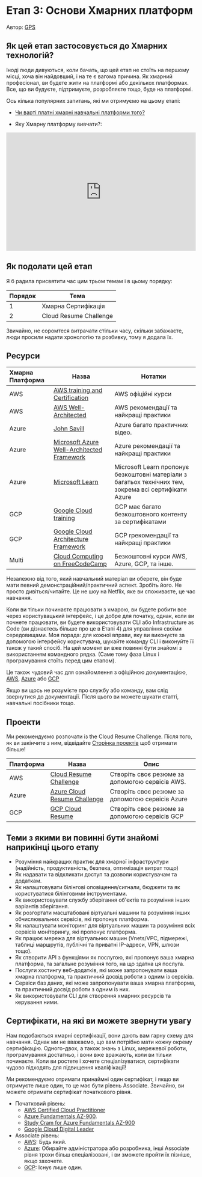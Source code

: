 # Етап 3: Основи Хмарних платформ

Автор: [GPS](https://twitter.com/madebygps)

## Як цей етап застосовується до Хмарних технологій?

Іноді люди дивуються, коли бачать, що цей етап не стоїть на першому місці, хоча він найдовший, і на те є вагома причина. Як хмарний професіонал, ви будете жити на платформі або декількох платформах. Все, що ви будуєте, підтримуєте, розробляєте тощо, буде на платформі. 

Ось кілька популярних запитань, які ми отримуємо на цьому етапі:

- [Чи варті платні хмарні навчальні платформи того?](../resources/FAQ.md)

- Яку Хмарну платформу вивчати?:

<iframe width="100%" height="315" src="https://www.youtube.com/embed/W3_8O3doYlY" title="YouTube video player" frameborder="0" allow="accelerometer; autoplay; clipboard-write; encrypted-media; gyroscope; picture-in-picture; web-share" allowfullscreen></iframe>


## Як подолати цей етап

Я б радила присвятити час цим трьом темам і в цьому порядку:

| Порядок | Тема                          |
|-------|---------------------------------|
| 1 | Хмарна Сертифікація |
| 2 | Cloud Resume Challenge |

Звичайно, не соромтеся витрачати стільки часу, скільки забажаєте, люди просили надати хронологію та розбивку, тому я додала їх.

## Ресурси

| Хмарна Платформа| Назва  | Нотатки  |
|:-------------- | ------ | ------ |
AWS | [AWS training and Certification](https://aws.amazon.com/training/)| AWS офіційні курси |
AWS | [AWS Well-Architected](https://aws.amazon.com/architecture/well-architected) | AWS рекомендації та найкращі практики |
Azure | [John Savill](https://www.youtube.com/c/NTFAQGuy) | Azure багато практичних відео. |
Azure | [Microsoft Azure Well-Architected Framework](https://docs.microsoft.com/en-us/azure/architecture/framework/) | Azure рекомендації та найкращі практики |
Azure |[Microsoft Learn](https://docs.microsoft.com/learn/certifications/browse/) | Microsoft Learn пропонує безкоштовні матеріали з багатьох технічних тем, зокрема всі сертифікати Azure |
GCP | [Google Cloud training](https://cloud.google.com/certification) | GCP має багато безкоштовного контенту за сертифікатами |
GCP | [Google Cloud Architecture Framework](https://cloud.google.com/architecture/framework) | GCP rрекомендації та найкращі практики |
Multi |[Cloud Computing on FreeCodeCamp](https://www.freecodecamp.org/news/tag/cloud-computing/) | Безкоштовні курси AWS, Azure, GCP, та інше. |

Незалежно від того, який навчальний матеріал ви оберете, він буде мати певний демонстраційний/практичний аспект. Зробіть його. Не просто дивіться/читайте. Це не шоу на Netflix, яке ви споживаєте, це час навчання.

Коли ви тільки починаєте працювати з хмарою, ви будете робити все через користувацький інтерфейс, і це добре для початку, однак, коли ви почнете працювати, ви будете використовувати CLI або Infrastructure as Code (ви дізнаєтесь більше про це в Етапі 4) для управління своїми середовищами. Моя порада: для кожної вправи, яку ви виконуєте за допомогою інтерфейсу користувача, шукайте команду CLI і виконуйте її також у такий спосіб. На цей момент ви вже повинні бути знайомі з використанням командного рядка. (Саме тому фаза Linux і програмування стоїть перед цим етапом).

Це також чудовий час для ознайомлення з офіційною документацією, [AWS](https://docs.aws.amazon.com/index.html), [Azure](https://docs.microsoft.com/azure/?product=featured) або [GCP](https://cloud.google.com/docs)

Якщо ви щось не розумієте про службу або команду, вам слід звернутися до документації. Після цього ви можете шукати статті, навчальні посібники тощо.

## Проекти

Ми рекомендуємо розпочати із the Cloud Resume Challenge. Після того, як ви закінчите з ним, відвідайте [Сторінка проектів](../projects/README.md) щоб отримати більше!

Платформа | Назва | Опис |
---------|-------|-------------|
AWS | [Cloud Resume Challenge](https://cloudresumechallenge.dev/)| Створіть своє резюме за допомогою сервісів AWS.|
Azure | [Azure Cloud Resume Challenge](https://youtu.be/ieYrBWmkfno)| Створіть своє резюме за допомогою сервісів Azure   |  
GCP | [GCP Cloud Resume](https://acloudguru.com/blog/engineering/cloudguruchallenge-your-resume-on-gcp) | Створіть своє резюме за допомогою сервісів GCP |

## Теми з якими ви повинні бути знайомі наприкінці цього етапу

- Розуміння найкращих практик для хмарної інфраструктури (надійність, продуктивність, безпека, оптимізація витрат тощо)
- Як надавати та відкликати доступ та дозволи користувачам та додаткам.
- Як налаштовувати білінгові оповіщення/сигнали, бюджети та як користуватися білінговими інструментами.
- Як використовувати службу зберігання об'єктів та розуміння інших варіантів зберігання.
- Як розгортати масштабовані віртуальні машини та розуміння інших обчислювальних сервісів, які пропонує платформа.
- Як налаштувати моніторинг для віртуальних машин та розуміння всіх сервісів моніторингу, які пропонує платформа.
- Як працює мережа для віртуальних машин (Vnets/VPC, підмережі, таблиці маршрутів, публічні та приватні IP-адреси, VPN, шлюзи тощо).
- Як створити API з функціями як послугою, які пропонує ваша хмарна платформа, та загальне розуміння того, на що здатна ця послуга.
- Послуги хостингу веб-додатків, які може запропонувати ваша хмарна платформа, та практичний досвід роботи з одним із сервісів.
- Сервіси баз даних, які може запропонувати ваша хмарна платформа, та практичний досвід роботи з одним із них.
- Як використовувати CLI для створення хмарних ресурсів та керування ними.

## Сертифікати, на які ви можете звернути увагу

Нам подобаються хмарні сертифікації, вони дають вам гарну схему для навчання. Однак ми не вважаємо, що вам потрібно мати кожну окрему сертифікацію. Одного-двох, а також знань з Linux, мережевої роботи, програмування достатньо, і вони вже вражають, коли ви тільки починаєте. Коли ви ростете і хочете спеціалізуватися, сертифікати чудово підходять для підвищення кваліфікації!

Ми рекомендуємо отримати принаймні один сертифікат, і якщо ви отримуєте лише один, то це має бути рівень Associate. Звичайно, ви можете отримати сертифікат початкового рівня.

- Початковий рівень:
  - [AWS Certified Cloud Practitioner](https://aws.amazon.com/certification/certified-cloud-practitioner/)
  - [Azure Fundamentals AZ-900](https://docs.microsoft.com/learn/certifications/exams/az-900).
  - [Study Cram for Azure Fundamentals AZ-900](https://github.com/ricmmartins/study-guide-az900)
  - [Google Cloud Digital Leader](https://cloud.google.com/certification/cloud-digital-leader)
- Associate рівень:
  - [AWS](https://aws.amazon.com/certification/): Будь який.
  - [Azure](https://docs.microsoft.com/learn/certifications/browse/?resource_type=certification&products=azure&terms=associate): Обирайте адміністратора або розробника, інші Associate рівня трохи більш спеціалізовані, і ви зможете пройти їх пізніше, якщо захочете.
  - [GCP](https://cloud.google.com/certification/cloud-engineer): Існує лише один.
